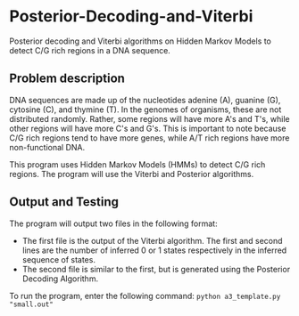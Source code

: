 # Posterior-Decoding-and-Viterbi
Posterior decoding and Viterbi algorithms on Hidden Markov Models to detect C/G rich regions in a DNA sequence.

## Problem description
DNA sequences are made up of the nucleotides adenine (A), guanine (G), cytosine (C), and thymine (T). In the genomes of organisms, these are not distributed randomly. Rather, some regions will have more A's and T's, while other regions will have more C's and G's. This is important to note because C/G rich regions tend to have more genes, while A/T rich regions have more non-functional DNA.

This program uses Hidden Markov Models (HMMs) to detect C/G rich regions. The program will use the Viterbi and Posterior algorithms.

## Output and Testing
The program will output two files in the following format:
* The first file is the output of the Viterbi algorithm. The first and second lines are the number of inferred 0 or 1 states respectively in the inferred sequence of states.
* The second file is similar to the first, but is generated using the Posterior Decoding Algorithm.

To run the program, enter the following command: ```python a3_template.py "small.out"```
